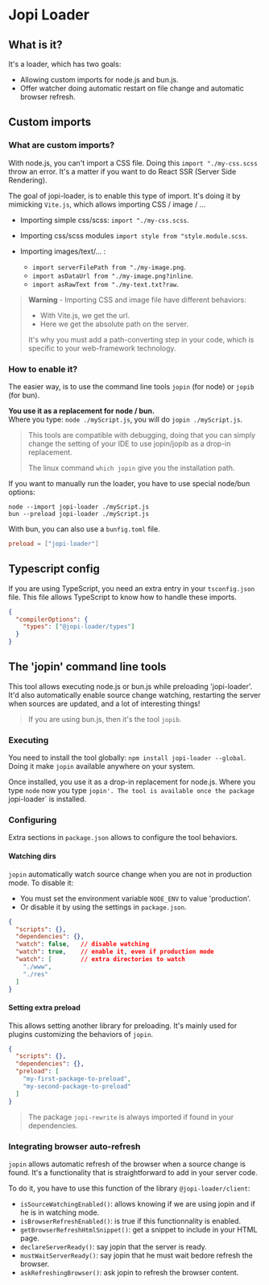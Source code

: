 # Jopi Loader

## What is it?

It's a loader, which has two goals:
* Allowing custom imports for node.js and bun.js.
* Offer watcher doing automatic restart on file change and automatic browser refresh.

## Custom imports

### What are custom imports?

With node.js, you can't import a CSS file. Doing this `import "./my-css.scss` throw an error.
It's a matter if you want to do React SSR (Server Side Rendering).

The goal of jopi-loader, is to enable this type of import.
It's doing it by mimicking `Vite.js`, which allows importing CSS / image / ...

* Importing simple css/scss: `import "./my-css.scss`.
* Importing css/scss modules `import style from "style.module.scss`.

* Importing images/text/... :
  * `import serverFilePath from "./my-image.png`.
  * `import asDataUrl from "./my-image.png?inline`.
  * `import asRawText from "./my-text.txt?raw`.

> **Warning** - Importing CSS and image file have different behaviors:
>  * With Vite.js, we get the url.
>  * Here we get the absolute path on the server.
>
> It's why you must add a path-converting step in your code, which is specific to your web-framework technology.

### How to enable it?

The easier way, is to use the command line tools `jopin` (for node) or `jopib` (for bun).

**You use it as a replacement for node / bun.**  
Where you type: `node ./myScript.js`, you will do `jopin ./myScript.js`.

> This tools are compatible with debugging, doing that you can simply change
> the setting of your IDE to use jopin/jopib as a drop-in replacement.
> 
> The linux command `which jopin` give you the installation path.
> 
If you want to manually run the loader, you have to use special node/bun options:
```
node --import jopi-loader ./myScript.js
bun --preload jopi-loader ./myScript.js
```

With bun, you can also use a `bunfig.toml` file.

```toml
preload = ["jopi-loader"]
```

## Typescript config

If you are using TypeScript, you need an extra entry in your `tsconfig.json` file.
This file allows TypeScript to know how to handle these imports.

```json
{
  "compilerOptions": {
    "types": ["@jopi-loader/types"]
  }
}
```

## The 'jopin' command line tools

This tool allows executing node.js or bun.js while preloading 'jopi-loader'.
It'd also automatically enable source change watching, restarting the server when sources are updated,
and a lot of interesting things!

> If you are using bun.js, then it's the tool `jopib`.

### Executing

You need to install the tool globally: `npm install jopi-loader --global`.
Doing it make `jopin` available anywhere on your system.

Once installed, you use it as a drop-in replacement for node.js.
Where you type `node` now you type `jopin'.
The tool is available once the package `jopi-loader` is installed.

### Configuring

Extra sections in `package.json` allows to configure the tool behaviors.

#### Watching dirs

`jopin` automatically watch source change when you are not in production mode.
To disable it:
* You must set the environment variable `NODE_ENV` to value 'production'.
* Or disable it by using the settings in `package.json`.

```json title="Sample package.json"
{
  "scripts": {},
  "dependencies": {},
  "watch": false,   // disable watching
  "watch": true,    // enable it, even if production mode
  "watch": [        // extra directories to watch
    "./www",
    "./res"
  ]
}
```

#### Setting extra preload

This allows setting another library for preloading.
It's mainly used for plugins customizing the behaviors of `jopin`.

```json title="Sample package.json"
{
  "scripts": {},
  "dependencies": {},
  "preload": [
    "my-first-package-to-preload",
    "my-second-package-to-preload"
  ]
}
```

> The package `jopi-rewrite` is always imported if found in your dependencies.

### Integrating browser auto-refresh

`jopin` allows automatic refresh of the browser when a source change is found.
It's a functionality that is straightforward to add in your server code.

To do it, you have to use this function of the library `@jopi-loader/client`:
* `isSourceWatchingEnabled()`: allows knowing if we are using jopin and if he is in watching mode.
* `isBrowserRefreshEnabled()`: is true if this functionnality is enabled.
* `getBrowserRefreshHtmlSnippet()`: get a snippet to include in your HTML page.  
* `declareServerReady()`: say jopin that the server is ready.
* `mustWaitServerReady()`: say jopin that he must wait bedore refresh the browser.
* `askRefreshingBrowser()`: ask jopin to refresh the browser content.


